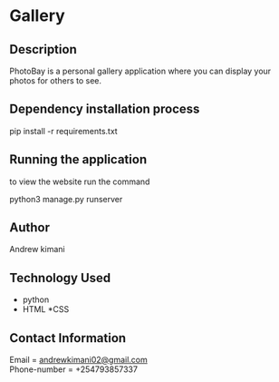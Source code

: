 # Gallery

## Description

PhotoBay is a personal gallery application where you can display your photos for others to see.

## Dependency installation process

pip install -r requirements.txt

## Running the application
to view the website run the command

python3 manage.py runserver

## Author 
Andrew kimani

## Technology Used
* python
* HTML
*CSS

## Contact Information
Email = andrewkimani02@gmail.com
</br>
Phone-number = +254793857337
